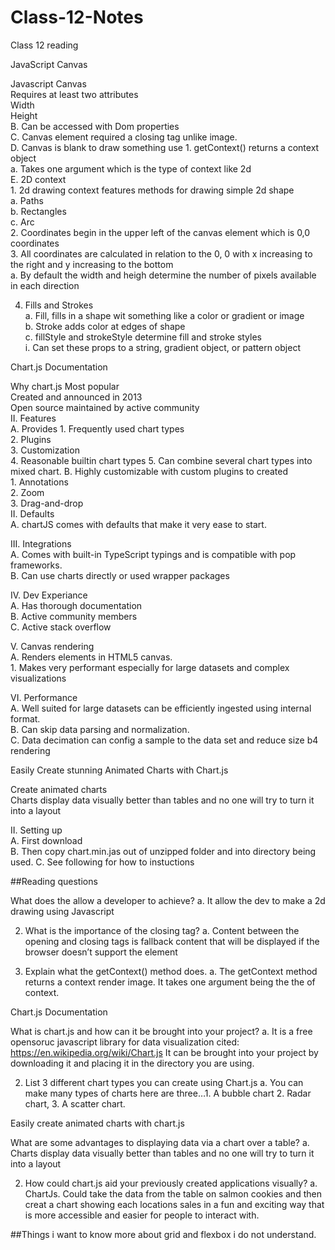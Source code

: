# Class-12-Notes

Class 12 reading

JavaScript Canvas

Javascript Canvas<br> 
Requires at least two attributes<br>
Width<br> 
Height<br>
B. Can be accessed with Dom properties<br>
C. Canvas element required a closing tag unlike image.<br>
D. Canvas is blank to draw something use
	1. getContext() returns a context object<br>
		a. Takes one argument which is the type of context like  2d<br> 
E. 2D context<br> 
	1. 2d drawing context features methods for drawing simple 2d shape<br>
		a. Paths<br>
		b. Rectangles<br>
		c. Arc<br>
	2. Coordinates begin in the upper left of the canvas element which is 0,0 coordinates<br>
	3. All coordinates are calculated  in relation to the 0, 0 with x increasing to the right and y increasing to the bottom<br>
		a. By default the width and heigh determine the number of pixels available in each direction<br>

4. Fills and Strokes<br>
		a. Fill, fills in a shape wit something like a color or gradient or image<br>
		b. Stroke adds color at edges of shape<br>
		c. fillStyle and strokeStyle determine fill and stroke styles<br>
			i. Can set these props to a string, gradient object, or pattern object<br>
		

Chart.js Documentation

Why chart.js
Most popular<br>
Created and announced in 2013<br>
Open source maintained by active community<br>
II. Features<br>
	A. Provides
		1. Frequently used chart types<br>
		2. Plugins<br>
		3. Customization<br> 
		4. Reasonable builtin chart types
		5. Can combine several chart types into mixed chart.
	B. Highly customizable with custom plugins to created<br>
		1. Annotations<br>
		2. Zoom<br>
		3. Drag-and-drop<br>
II. Defaults<br>
	A. chartJS comes with defaults that make it very ease to start.<br>

III. Integrations<br>
	A. Comes with built-in TypeScript typings and is compatible with pop frameworks.<br> 
	B. Can use charts directly or used wrapper packages<br>

IV. Dev Experiance<br>
	A. Has thorough documentation<br> 
	B. Active community members<br>
	C. Active stack overflow 

V. Canvas rendering<br>
	A. Renders elements in HTML5 canvas.<br>
		1. Makes very  performant especially for large datasets and complex visualizations<br>

VI. Performance<br>
	A. Well suited for large datasets can be efficiently ingested using internal format.<br>
	B. Can skip data parsing and normalization.<br> 
	C. Data decimation can config a sample to the data set and reduce size b4 rendering<br> 


Easily Create stunning Animated Charts with Chart.js<br>

Create animated charts<br>
Charts display data visually better than tables and no one will try to turn it into a layout<br>

II. Setting up<br>
	A. First download<br>
	B. Then copy chart.min.jas out of unzipped folder and into directory being used. 
	C. See following for how to instuctions  




##Reading questions

What does the <canvas> allow a developer to achieve? 
	a. It allow the dev to make a 2d drawing using Javascript

2. What is the importance of the closing </canvas> tag?
	a. Content between the opening and closing tags is fallback content that will be displayed if the browser doesn’t support the element

3. Explain what the getContext() method does. 
	a. The getContext method returns a context render image. It takes one argument being the the of context.

Chart.js Documentation
	
What is chart.js and how can it be brought into your project? 
	a. It is a free opensoruc javascript library for data visualization 
	cited: https://en.wikipedia.org/wiki/Chart.js 
	It can be brought into your project by downloading it and placing it in the directory you are using. 

2. List 3 different chart types you can create using Chart.js
	a. You can make many types of charts here are three…1. A bubble chart 2. Radar chart, 3. A scatter chart.


Easily create animated charts with chart.js

What are some advantages to displaying data via a chart over a table? 
	a. Charts display data visually better than tables and no one will try to turn it into a layout

2. How could chart.js aid your previously created applications visually? 
	a. ChartJs. Could take the data from the table on salmon cookies and then creat a chart showing each locations sales in a fun and exciting way that is more accessible and easier for people to interact with.
	


##Things i want to know more about
  grid and flexbox i do not understand. 
